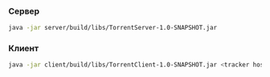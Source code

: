 ### Сервер
```sh
java -jar server/build/libs/TorrentServer-1.0-SNAPSHOT.jar
```

### Клиент
```sh
java -jar client/build/libs/TorrentClient-1.0-SNAPSHOT.jar <tracker host> <working directory>
```